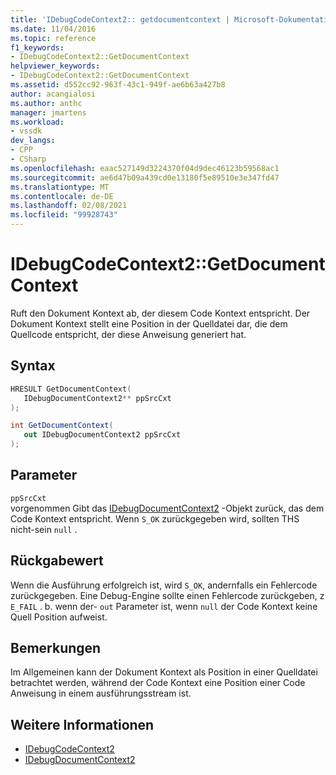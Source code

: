 ```yaml
---
title: 'IDebugCodeContext2:: getdocumentcontext | Microsoft-Dokumentation'
ms.date: 11/04/2016
ms.topic: reference
f1_keywords:
- IDebugCodeContext2::GetDocumentContext
helpviewer_keywords:
- IDebugCodeContext2::GetDocumentContext
ms.assetid: d552cc92-963f-43c1-949f-ae6b63a427b8
author: acangialosi
ms.author: anthc
manager: jmartens
ms.workload:
- vssdk
dev_langs:
- CPP
- CSharp
ms.openlocfilehash: eaac527149d3224370f04d9dec46123b59568ac1
ms.sourcegitcommit: ae6d47b09a439cd0e13180f5e89510e3e347fd47
ms.translationtype: MT
ms.contentlocale: de-DE
ms.lasthandoff: 02/08/2021
ms.locfileid: "99928743"
---
```

# <a name="idebugcodecontext2getdocumentcontext"></a>IDebugCodeContext2::GetDocumentContext
Ruft den Dokument Kontext ab, der diesem Code Kontext entspricht. Der Dokument Kontext stellt eine Position in der Quelldatei dar, die dem Quellcode entspricht, der diese Anweisung generiert hat.

## <a name="syntax"></a>Syntax

```cpp
HRESULT GetDocumentContext( 
   IDebugDocumentContext2** ppSrcCxt
);
```

```csharp
int GetDocumentContext( 
   out IDebugDocumentContext2 ppSrcCxt
);
```

## <a name="parameters"></a>Parameter
`ppSrcCxt`\
vorgenommen Gibt das [IDebugDocumentContext2](../../../extensibility/debugger/reference/idebugdocumentcontext2.md) -Objekt zurück, das dem Code Kontext entspricht. Wenn `S_OK` zurückgegeben wird, sollten THS nicht-sein `null` .

## <a name="return-value"></a>Rückgabewert
 Wenn die Ausführung erfolgreich ist, wird `S_OK`, andernfalls ein Fehlercode zurückgegeben. Eine Debug-Engine sollte einen Fehlercode zurückgeben, z `E_FAIL` . b. wenn der- `out` Parameter ist, wenn `null` der Code Kontext keine Quell Position aufweist.

## <a name="remarks"></a>Bemerkungen
 Im Allgemeinen kann der Dokument Kontext als Position in einer Quelldatei betrachtet werden, während der Code Kontext eine Position einer Code Anweisung in einem ausführungsstream ist.

## <a name="see-also"></a>Weitere Informationen
- [IDebugCodeContext2](../../../extensibility/debugger/reference/idebugcodecontext2.md)
- [IDebugDocumentContext2](../../../extensibility/debugger/reference/idebugdocumentcontext2.md)
